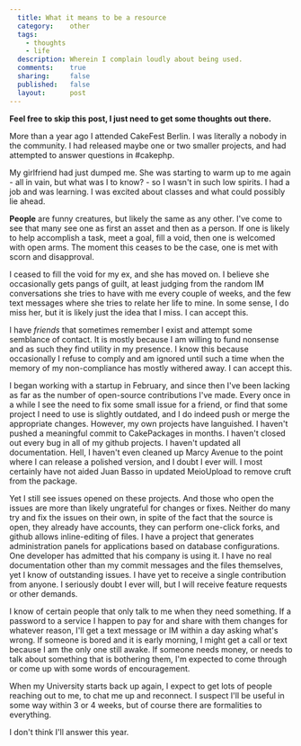 ```yaml
---
  title: What it means to be a resource
  category:    other
  tags:
    - thoughts
    - life
  description: Wherein I complain loudly about being used.
  comments:    true
  sharing:     false
  published:   false
  layout:      post
---
```


**Feel free to skip this post, I just need to get some thoughts out there.**

More than a year ago I attended CakeFest Berlin. I was literally a nobody in the community. I had released maybe one or two smaller projects, and had attempted to answer questions in #cakephp.

My girlfriend had just dumped me. She was starting to warm up to me again - all in vain, but what was I to know? - so I wasn't in such low spirits. I had a job and was learning. I was excited about classes and what could possibly lie ahead.

**People** are funny creatures, but likely the same as any other. I've come to see that many see one as first an asset and then as a person. If one is likely to help accomplish a task, meet a goal, fill a void, then one is welcomed with open arms. The moment this ceases to be the case, one is met with scorn and disapproval.

I ceased to fill the void for my ex, and she has moved on. I believe she occasionally gets pangs of guilt, at least judging from the random IM conversations she tries to have with me every couple of weeks, and the few text messages where she tries to relate her life to mine. In some sense, I do miss her, but it is likely just the idea that I miss. I can accept this.

I have _friends_ that sometimes remember I exist and attempt some semblance of contact. It is mostly because I am willing to fund nonsense and as such they find utility in my presence. I know this because occasionally I refuse to comply and am ignored until such a time when the memory of my non-compliance has mostly withered away. I can accept this.

I began working with a startup in February, and since then I've been lacking as far as the number of open-source contributions I've made. Every once in a while I see the need to fix some small issue for a friend, or find that some project I need to use is slightly outdated, and I do indeed push or merge the appropriate changes. However, my own projects have languished. I haven't pushed a meaningful commit to CakePackages in months. I haven't closed out every bug in all of my github projects. I haven't updated all documentation. Hell, I haven't even cleaned up Marcy Avenue to the point where I can release a polished version, and I doubt I ever will. I most certainly have not aided Juan Basso in updated MeioUpload to remove cruft from the package.

Yet I still see issues opened on these projects. And those who open the issues are more than likely ungrateful for changes or fixes. Neither do many try and fix the issues on their own, in spite of the fact that the source is open, they already have accounts, they can perform one-click forks, and github allows inline-editing of files. I have a project that generates administration panels for applications based on database configurations. One developer has admitted that his company is using it. I have no real documentation other than my commit messages and the files themselves, yet I know of outstanding issues. I have yet to receive a single contribution from anyone. I seriously doubt I ever will, but I will receive feature requests or other demands.

I know of certain people that only talk to me when they need something. If a password to a service I happen to pay for and share with them changes for whatever reason, I'll get a text message or IM within a day asking what's wrong. If someone is bored and it is early morning, I might get a call or text because I am the only one still awake. If someone needs money, or needs to talk about something that is bothering them, I'm expected to come through or come up with some words of encouragement.

When my University starts back up again, I expect to get lots of people reaching out to me, to chat me up and reconnect. I suspect I'll be useful in some way within 3 or 4 weeks, but of course there are formalities to everything.

I don't think I'll answer this year.
